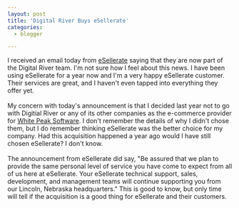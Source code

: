 ```yaml
---
layout: post
title: 'Digital River Buys eSellerate'
categories:
  - blogger

---
```


I received an email today from <a href="http://www.esellerate.net/">eSellerate</a> saying that they are now part of the Digital River team.  I'm not sure how I feel about this news.  I have been using eSellerate for a year now and I'm a very happy eSellerate customer.  Their services are great, and I haven't even tapped into everything they offer yet.  <br /><br />My concern with today's announcement is that I decided last year not to go with Digitial River or any of its other companies as the e-commerce provider for <a href="http://www.whitepeaksoftware.com/">White Peak Software</a>.  I don't remember the details of why I didn't chose them, but I do remember thinking eSellerate was the better choice for my company.  Had this acquisition happened a year ago would I have still chosen eSellerate?  I don't know.<br /><br />The announcement from eSellerate did say, "Be assured that we plan to provide the same personal level of service you have come to expect from all of us here at eSellerate. Your eSellerate technical support, sales, development, and management teams will continue supporting you from our Lincoln, Nebraska headquarters."  This is good to know, but only time will tell if the acquisition is a good thing for eSellerate and their customers.
